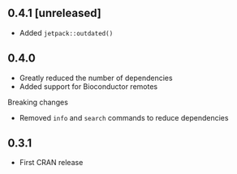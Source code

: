 ## 0.4.1 [unreleased]

- Added `jetpack::outdated()`

## 0.4.0

- Greatly reduced the number of dependencies
- Added support for Bioconductor remotes

Breaking changes

- Removed `info` and `search` commands to reduce dependencies

## 0.3.1

- First CRAN release
